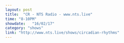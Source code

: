 ```yaml
---
layout: post
title:  "CR - NTS Radio - www.nts.live"
time: "8-10PM"
showdate:   "16/02/17"
category: "shows"
link: "http://www.nts.live/shows/circadian-rhythms"
---
```

